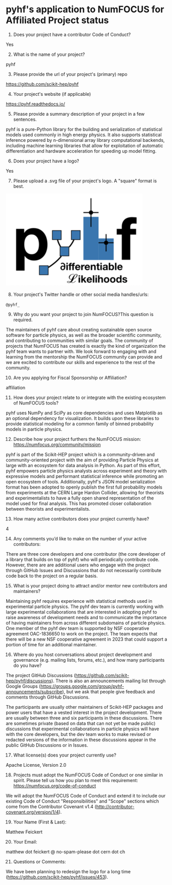 # pyhf's application to NumFOCUS for Affiliated Project status

1. Does your project have a contributor Code of Conduct?

Yes

2. What is the name of your project?

pyhf

3. Please provide the url of your project's (primary) repo

https://github.com/scikit-hep/pyhf

4. Your project's website (if applicable)

https://pyhf.readthedocs.io/

5. Please provide a summary description of your project in a few sentences.

pyhf is a pure-Python library for the building and serialization of statistical models used commonly in high energy physics.
It also supports statistical inference powered by n-dimensional array library computational backends, including machine learning libraries that allow for exploitation of automatic differentiation and hardware acceleration for speeding up model fitting.

6. Does your project have a logo?

Yes

7. Please upload a .svg file of your project's logo. A "square" format is best.

![logo](pyhf-logo.svg)

8. Your project's Twitter handle or other social media handles/urls:

`@pyhf_`

9. Why do you want your project to join NumFOCUS?This question is required.

The maintainers of pyhf care about creating sustainable open source software for particle physics, as well as the broader scientific community, and contributing to communities with similar goals.
The community of projects that NumFOCUS has created is exactly the kind of organization the pyhf team wants to partner with.
We look forward to engaging with and learning from the mentorship the NumFOCUS community can provide and we are excited to contribute our skills and experience to the rest of the community.

10. Are you applying for Fiscal Sponsorship or Affiliation?

affiliation

11. How does your project relate to or integrate with the existing ecosystem of NumFOCUS tools?

pyhf uses NumPy and SciPy as core dependencies and uses Matplotlib as an optional dependency for visualization.
It builds upon these libraries to provide statistical modeling for a common family of binned probability models in particle physics.

12. Describe how your project furthers the NumFOCUS mission:
https://numfocus.org/community/mission

pyhf is part of the Scikit-HEP project which is a community-driven and community-oriented project with the aim of providing Particle Physics at large with an ecosystem for data analysis in Python.
As part of this effort, pyhf empowers particle physics analysts across experiment and theory with expressive models and performant statistical inference while promoting an open ecosystem of tools.
Additionally, pyhf's JSON model serialization format has been adopted to openly publish the first full probability models from experiments at the CERN Large Hardon Collider, allowing for theorists and experimentalists to have a fully open shared representation of the model used for final analysis.
This has promoted closer collaboration between theorists and experimentalists.

13. How many active contributors does your project currently have?

4

14. Any comments you’d like to make on the number of your active contributors:

There are three core developers and one contributor (the core developer of a library that builds on top of pyhf) who will periodically contribute code.
However, there are are additional users who engage with the project through GitHub Issues and Discussions that do not necessarily contribute code back to the project on a regular basis.

15. What is your project doing to attract and/or mentor new contributors and maintainers?

Maintaining pyhf requires experience with statistical methods used in experimental particle physics.
The pyhf dev team is currently working with large experimental collaborations that are interested in adopting pyhf to raise awareness of development needs and to communicate the importance of having maintainers from across different subdomains of particle physics.
One member of the pyhf dev team is supported by NSF cooperative agreement OAC-1836650 to work on the project.
The team expects that there will be a new NSF cooperative agreement in 2023 that could support a portion of time for an additional maintainer.

16. Where do you host conversations about project development and governance (e.g. mailing lists, forums, etc.), and how many participants do you have?

The project GitHub Discussions (https://github.com/scikit-hep/pyhf/discussions).
There is also an announcements mailing list through Google Groups (https://groups.google.com/group/pyhf-announcements/subscribe), but we ask that people give feedback and comments through GitHub Discussions.

The participants are usually other maintainers of Scikit-HEP packages and power users that have a vested interest in the project development.
There are usually between three and six participants in these discussions.
There are sometimes private (based on data that can not yet be made public) discussions that experimental collaborations in particle physics will have with the core developers, but the dev team works to make revised or redacted versions of the information in these discussions appear in the public GitHub Discussions or in Issues.

17. What license(s) does your project currently use?

Apache License, Version 2.0

18. Projects must adopt the NumFOCUS Code of Conduct or one similar in spirit. Please tell us how you plan to meet this requirement:
https://numfocus.org/code-of-conduct

We will adopt the NumFOCUS Code of Conduct and extend it to include our existing Code of Conduct "Responsibilities" and "Scope" sections which come from the Contributor Covenant v1.4 (http://contributor-covenant.org/version/1/4).

19. Your Name (First & Last):

Matthew Feickert

20. Your Email:

matthew dot feickert @ no-spam-please dot cern dot ch

21. Questions or Comments:

We have been planning to redesign the logo for a long time (https://github.com/scikit-hep/pyhf/issues/453).

